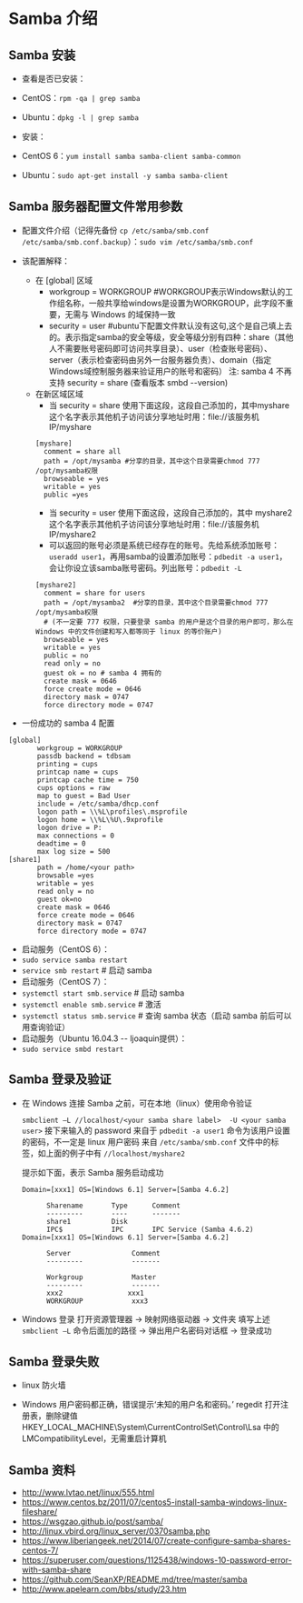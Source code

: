 # Samba 介绍


## Samba 安装

- 查看是否已安装：
 - CentOS：`rpm -qa | grep samba`
 - Ubuntu：`dpkg -l | grep samba`

- 安装：
 - CentOS 6：`yum install samba samba-client samba-common`
 - Ubuntu：`sudo apt-get install -y samba samba-client`

## Samba 服务器配置文件常用参数

- 配置文件介绍（记得先备份 `cp /etc/samba/smb.conf /etc/samba/smb.conf.backup`）：`sudo vim /etc/samba/smb.conf`
 - 该配置解释：
    - 在 [global] 区域
       - workgroup = WORKGROUP #WORKGROUP表示Windows默认的工作组名称，一般共享给windows是设置为WORKGROUP，此字段不重要，无需与 Windows 的域保持一致
       - security = user #ubuntu下配置文件默认没有这句,这个是自己填上去的。表示指定samba的安全等级，安全等级分别有四种：share（其他人不需要账号密码即可访问共享目录）、user（检查账号密码）、server（表示检查密码由另外一台服务器负责）、domain（指定Windows域控制服务器来验证用户的账号和密码）
       注: samba 4 不再支持 security = share (查看版本 smbd --version)
    - 在新区域区域
        - 当 security = share 使用下面这段，这段自己添加的，其中myshare这个名字表示其他机子访问该分享地址时用：file://该服务机IP/myshare
        ```
        [myshare]
          comment = share all
          path = /opt/mysamba #分享的目录，其中这个目录需要chmod 777 /opt/mysamba权限
          browseable = yes
          writable = yes
          public =yes
        ```
        - 当 security = user 使用下面这段，这段自己添加的，其中 myshare2 这个名字表示其他机子访问该分享地址时用：file://该服务机IP/myshare2
        - 可以返回的账号必须是系统已经存在的账号。先给系统添加账号：`useradd user1`，再用samba的设置添加账号：`pdbedit -a user1`，会让你设立该samba账号密码。列出账号：`pdbedit -L`
        ```
        [myshare2]
          comment = share for users
          path = /opt/mysamba2  #分享的目录，其中这个目录需要chmod 777 /opt/mysamba权限
          # (不一定要 777 权限，只要登录 samba 的用户是这个目录的用户即可，那么在 Windows 中的文件创建和写入都等同于 linux 的等价账户)
          browseable = yes
          writable = yes
          public = no
          read only = no
          guest ok = no # samba 4 拥有的
          create mask = 0646
          force create mode = 0646
          directory mask = 0747
          force directory mode = 0747
        ```

 - 一份成功的 samba 4 配置
 ```
 [global]
        workgroup = WORKGROUP
        passdb backend = tdbsam
        printing = cups
        printcap name = cups
        printcap cache time = 750
        cups options = raw
        map to guest = Bad User
        include = /etc/samba/dhcp.conf
        logon path = \\%L\profiles\.msprofile
        logon home = \\%L\%U\.9xprofile
        logon drive = P:
        max connections = 0
        deadtime = 0
        max log size = 500
[share1]
        path = /home/<your path>
        browsable =yes
        writable = yes
        read only = no
        guest ok=no     
        create mask = 0646
        force create mode = 0646
        directory mask = 0747
        force directory mode = 0747
 ```
- 启动服务（CentOS 6）：
 - `sudo service samba restart`
 - `service smb restart` # 启动 samba
- 启动服务（CentOS 7）：
 - `systemctl start smb.service`    # 启动 samba
 - `systemctl enable smb.service`    # 激活
 - `systemctl status smb.service`    # 查询 samba 状态（启动 samba 前后可以用查询验证）
- 启动服务（Ubuntu 16.04.3 -- ljoaquin提供）：
 - `sudo service smbd restart`


## Samba 登录及验证

- 在 Windows 连接 Samba 之前，可在本地（linux）使用命令验证

  `smbclient –L //localhost/<your samba share label>  -U <your samba user>`
  接下来输入的 password 来自于 `pdbedit -a user1` 命令为该用户设置的密码，不一定是 linux 用户密码
  <your samba share label> 来自 `/etc/samba/smb.conf` 文件中的标签，如上面的例子中有 `//localhost/myshare2`

  提示如下面，表示 Samba 服务启动成功
  ```
  Domain=[xxx1] OS=[Windows 6.1] Server=[Samba 4.6.2]

        Sharename       Type      Comment
        ---------       ----      -------
        share1          Disk
        IPC$            IPC       IPC Service (Samba 4.6.2)
  Domain=[xxx1] OS=[Windows 6.1] Server=[Samba 4.6.2]

        Server               Comment
        ---------            -------

        Workgroup            Master
        ---------            -------
        xxx2                xxx1
        WORKGROUP            xxx3

  ```
- Windows 登录
  打开资源管理器 -> 映射网络驱动器 -> 文件夹 填写上述 `smbclient –L` 命令后面加的路径 -> 
  弹出用户名密码对话框 -> 登录成功


## Samba 登录失败 

- linux 防火墙

- Windows 用户密码都正确，错误提示‘未知的用户名和密码。’
  regedit 打开注册表，删除键值 HKEY_LOCAL_MACHINE\System\CurrentControlSet\Control\Lsa 中的 LMCompatibilityLevel，无需重启计算机

## Samba 资料

- <http://www.lvtao.net/linux/555.html> 
- <https://www.centos.bz/2011/07/centos5-install-samba-windows-linux-fileshare/> 
- <https://wsgzao.github.io/post/samba/> 
- <http://linux.vbird.org/linux_server/0370samba.php> 
- <https://www.liberiangeek.net/2014/07/create-configure-samba-shares-centos-7/>
- <https://superuser.com/questions/1125438/windows-10-password-error-with-samba-share>
- <https://github.com/SeanXP/README.md/tree/master/samba>
- <http://www.apelearn.com/bbs/study/23.htm>
